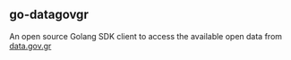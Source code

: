 ## go-datagovgr

An open source Golang SDK client to access the available open data from [data.gov.gr](https://www.data.gov.gr/)